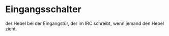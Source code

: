 # Eingangsschalter
der Hebel bei der Eingangstür, der im IRC schreibt, wenn jemand den Hebel zieht.
